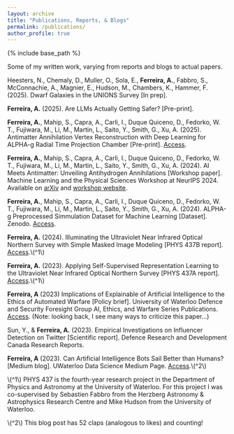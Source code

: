 ```yaml
---
layout: archive
title: "Publications, Reports, & Blogs"
permalink: /publications/
author_profile: true
---
```


{% include base_path %}

Some of my written work, varying from reports and blogs to actual papers.

Heesters, N., Chemaly, D., Muller, O., Sola, E., **Ferreira, A.**, Fabbro, S., McConnachie, A., Magnier, E., Hudson, M., Chambers, K., Hammer, F.  (2025). Dwarf Galaxies in the UNIONS Survey [In prep].

**Ferreira, A.** (2025). Are LLMs Actually Getting Safer? [Pre-print].

**Ferreira, A.**, Mahip, S., Capra, A., Carli, I., Duque Quiceno, D., Fedorko, W. T., Fujiwara, M., Li, M., Martin, L., Saito, Y., Smith, G., Xu, A. (2025). Antimatter Annihilation Vertex Reconstruction with Deep Learning for ALPHA-g Radial Time Projection Chamber [Pre-print]. [Access](https://arxiv.org/abs/2502.12169).

**Ferreira, A.**, Mahip, S., Capra, A., Carli, I., Duque Quiceno, D., Fedorko, W. T., Fujiwara, M., Li, M., Martin, L., Saito, Y., Smith, G., Xu, A. (2024). AI Meets Antimatter: Unveiling Antihydrogen Annihilations [Workshop paper]. Machine Learning and the Physical Sciences Workshop at NeurIPS 2024. Available on [arXiv](https://arxiv.org/abs/2412.00961) and [workshop website](https://ml4physicalsciences.github.io/2024/#:~:text=AI%20Meets%20Antimatter%3A%20Unveiling%20Antihydrogen%20Annihilations).

**Ferreira, A.**, Mahip, S., Capra, A., Carli, I., Duque Quiceno, D., Fedorko, W. T., Fujiwara, M., Li, M., Martin, L., Saito, Y., Smith, G., Xu, A. (2024). ALPHA-g Preprocessed Simmulation Dataset for Machine Learning [Dataset]. Zenodo. [Access](https://zenodo.org/records/13963779).

**Ferreira, A.** (2024). Illuminating the Ultraviolet Near Infrared Optical
Northern Survey with Simple Masked Image Modeling [PHYS 437B report]. [Access](https://drive.google.com/file/d/17jNdRP0ZW9eHmfHxisz6FP_SYjAJoTMs/view?usp=sharing).\\(^1\\)

**Ferreira, A.** (2023). Applying Self-Supervised Representation Learning to the Ultraviolet Near Infrared Optical Northern Survey [PHYS 437A report]. [Access](https://drive.google.com/file/d/1YZd7P2o3J_OBjZ67idPWFj379PoHv0-J/view).\\(^1\\)

**Ferreira, A** (2023) Implications of Explainable of Artificial Intelligence to the Ethics of Automated Warfare [Policy brief]. University of Waterloo Defence and Security Foresight Group AI, Ethics, and Warfare Series Publications. [Access](https://uwaterloo.ca/defence-security-foresight-group/sites/default/files/uploads/documents/ferreira_implications-of-explainable.pdf).  (Note: looking back, I see many ways to criticize this paper...) 

Sun, Y., & **Ferreira, A.** (2023). Empirical Investigations on Influencer Detection on Twitter [Scientific report]. Defence Research and Development Canada Research Reports.

**Ferreira, A** (2023). Can Artificial Intelligence Bots Sail Better than Humans? [Medium blog]. UWaterloo Data Science Medium Page. [Access](https://medium.com/@waterloodatascience/can-artificial-intelligence-bots-sail-better-than-humans-e24ae73b2097).\\(^2\\)


\\(^1\\) PHYS 437 is the fourth-year research project in the Department of Physics and Astronomy at the University of Waterloo. For this project I was co-supervised by Sebastien Fabbro from the Herzberg Astronomy & Astrophysics Research Centre and Mike Hudson from the University of Waterloo.

\\(^2\\) This blog post has 52 claps (analogous to likes) and counting!